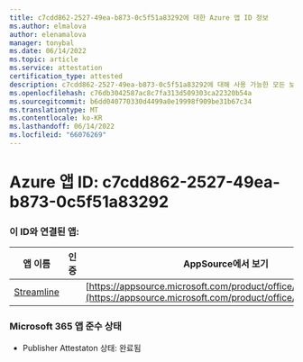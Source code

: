 ```yaml
---
title: c7cdd862-2527-49ea-b873-0c5f51a83292에 대한 Azure 앱 ID 정보
ms.author: elmalova
author: elenamalova
manager: tonybal
ms.date: 06/14/2022
ms.topic: article
ms.service: attestation
certification_type: attested
description: c7cdd862-2527-49ea-b873-0c5f51a83292에 대해 사용 가능한 모든 보안 및 규정 준수 정보입니다.
ms.openlocfilehash: c76db3042587ac8c7fa313d509303ca22320b54a
ms.sourcegitcommit: b6dd040770330d4499a0e19998f909be31b67c34
ms.translationtype: MT
ms.contentlocale: ko-KR
ms.lasthandoff: 06/14/2022
ms.locfileid: "66076269"
---
```

# <a name="azure-app-id-c7cdd862-2527-49ea-b873-0c5f51a83292"></a>Azure 앱 ID: c7cdd862-2527-49ea-b873-0c5f51a83292


### <a name="apps-associated-with-this-id"></a>이 ID와 연결된 앱:
| **앱 이름** | **인증** | **AppSource에서 보기** |
|--------------|---------------|-----------------------|
| [Streamline](../forward/WA200004100.md) |  | [https://appsource.microsoft.com/product/office/WA200004100](https://appsource.microsoft.com/product/office/WA200004100) |

### <a name="microsoft-365-app-compliance-status"></a>Microsoft 365 앱 준수 상태
- Publisher Attestaton 상태: 완료됨
